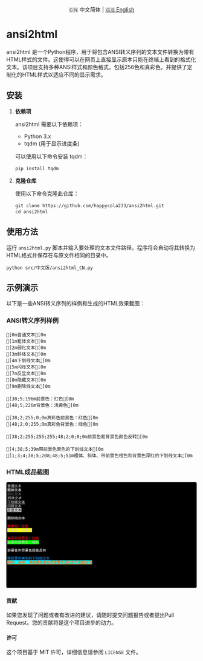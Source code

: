 <p align="center">🇨🇳 中文简体  |  <a title="English" href="README_EN.md">🇬🇧 English</a></p>

# ansi2html

ansi2html 是一个Python程序，用于将包含ANSI转义序列的文本文件转换为带有HTML样式的文件。这使得可以在网页上直接显示原本只能在终端上看到的格式化文本。该项目支持多种ANSI样式和颜色格式，包括256色和真彩色，并提供了定制化的HTML样式以适应不同的显示需求。

## 安装

1. **依赖项**

   ansi2html 需要以下依赖项：
   - Python 3.x
   - tqdm (用于显示进度条)

   可以使用以下命令安装 tqdm：

   ```
   pip install tqdm
   ```

2. **克隆仓库**

   使用以下命令克隆此仓库：

   ```
   git clone https://github.com/happycola233/ansi2html.git
   cd ansi2html
   ```

## 使用方法

   运行 `ansi2html.py` 脚本并输入要处理的文本文件路径。程序将会自动将其转换为HTML格式并保存在与原文件相同的目录中。

   ```
   python src/中文版/ansi2html_CN.py
   ```


## 示例演示

以下是一些ANSI转义序列的样例和生成的HTML效果截图：

### ANSI转义序列样例

```plaintext
[0m普通文本[0m
[1m粗体文本[0m
[2m弱化文本[0m
[3m斜体文本[0m
[4m下划线文本[0m
[5m闪烁文本[0m
[7m反显文本[0m
[8m隐藏文本[0m
[9m删除线文本[0m

[38;5;196m前景色：红色[0m
[48;5;226m背景色：浅黄色[0m

[38;2;255;0;0m真彩色前景色：红色[0m
[48;2;0;255;0m真彩色背景色：绿色[0m

[38;2;255;255;255;48;2;0;0;0m前景色和背景色颜色反转[0m

[4;38;5;39m带前景色青色的下划线文本[0m
[1;3;4;38;5;208;48;5;51m粗体、斜体、带前景色橙色和背景色深红的下划线文本[0m
```

### HTML成品截图

![HTML Output](res/example_output_cn.png)

#### 贡献

如果您发现了问题或者有改进的建议，请随时提交问题报告或者提出Pull Request。您的贡献将是这个项目进步的动力。

#### 许可

这个项目基于 MIT 许可，详细信息请参阅 `LICENSE` 文件。